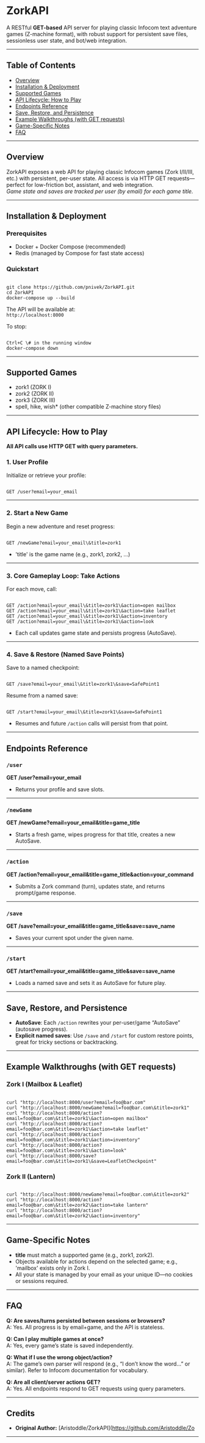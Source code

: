 # ZorkAPI

A RESTful **GET-based** API server for playing classic Infocom text adventure games (Z-machine format), with robust support for persistent save files, sessionless user state, and bot/web integration.

---

## Table of Contents

- [Overview](#overview)
- [Installation & Deployment](#installation--deployment)
- [Supported Games](#supported-games)
- [API Lifecycle: How to Play](#api-lifecycle-how-to-play)
- [Endpoints Reference](#endpoints-reference)
- [Save, Restore, and Persistence](#save-restore-and-persistence)
- [Example Walkthroughs (with GET requests)](#example-walkthroughs-with-get-requests)
- [Game-Specific Notes](#game-specific-notes)
- [FAQ](#faq)

---

## Overview

ZorkAPI exposes a web API for playing classic Infocom games (Zork I/II/III, etc.) with persistent, per-user state. All access is via HTTP GET requests—perfect for low-friction bot, assistant, and web integration.  
_Game state and saves are tracked per user (by email) for each game title._

---

## Installation & Deployment

### Prerequisites

- Docker + Docker Compose (recommended)
- Redis (managed by Compose for fast state access)

### Quickstart

```

git clone https://github.com/pnivek/ZorkAPI.git
cd ZorkAPI
docker-compose up --build

```

The API will be available at:  
`http://localhost:8000`

To stop:
```

Ctrl+C \# in the running window
docker-compose down

```

---

## Supported Games

- zork1 (ZORK I)
- zork2 (ZORK II)
- zork3 (ZORK III)
- spell, hike, wish* (other compatible Z-machine story files)

---

## API Lifecycle: How to Play

**All API calls use HTTP GET with query parameters.**

### 1. User Profile

Initialize or retrieve your profile:
```

GET /user?email=your_email

```

---

### 2. Start a New Game

Begin a new adventure and reset progress:
```

GET /newGame?email=your_email\&title=zork1

```

- 'title' is the game name (e.g., zork1, zork2, ...)

---

### 3. Core Gameplay Loop: Take Actions

For each move, call:
```

GET /action?email=your_email\&title=zork1\&action=open mailbox
GET /action?email=your_email\&title=zork1\&action=take leaflet
GET /action?email=your_email\&title=zork1\&action=inventory
GET /action?email=your_email\&title=zork1\&action=look

```
- Each call updates game state and persists progress (AutoSave).

---

### 4. Save & Restore (Named Save Points)

Save to a named checkpoint:
```

GET /save?email=your_email\&title=zork1\&save=SafePoint1

```
Resume from a named save:
```

GET /start?email=your_email\&title=zork1\&save=SafePoint1

```
- Resumes and future `/action` calls will persist from that point.

---

## Endpoints Reference

### `/user`
**GET /user?email=your_email**  
- Returns your profile and save slots.

---
### `/newGame`
**GET /newGame?email=your_email&title=game_title**  
- Starts a fresh game, wipes progress for that title, creates a new AutoSave.

---
### `/action`
**GET /action?email=your_email&title=game_title&action=your_command**  
- Submits a Zork command (turn), updates state, and returns prompt/game response.

---
### `/save`
**GET /save?email=your_email&title=game_title&save=save_name**  
- Saves your current spot under the given name.

---
### `/start`
**GET /start?email=your_email&title=game_title&save=save_name**  
- Loads a named save and sets it as AutoSave for future play.

---

## Save, Restore, and Persistence

- **AutoSave**: Each `/action` rewrites your per-user/game “AutoSave” (autosave progress).
- **Explicit named saves**: Use `/save` and `/start` for custom restore points, great for tricky sections or backtracking.

---

## Example Walkthroughs (with GET requests)

### Zork I (Mailbox & Leaflet)

```

curl "http://localhost:8000/user?email=foo@bar.com"
curl "http://localhost:8000/newGame?email=foo@bar.com\&title=zork1"
curl "http://localhost:8000/action?email=foo@bar.com\&title=zork1\&action=open mailbox"
curl "http://localhost:8000/action?email=foo@bar.com\&title=zork1\&action=take leaflet"
curl "http://localhost:8000/action?email=foo@bar.com\&title=zork1\&action=inventory"
curl "http://localhost:8000/action?email=foo@bar.com\&title=zork1\&action=look"
curl "http://localhost:8000/save?email=foo@bar.com\&title=zork1\&save=LeafletCheckpoint"

```

### Zork II (Lantern)

```

curl "http://localhost:8000/newGame?email=foo@bar.com\&title=zork2"
curl "http://localhost:8000/action?email=foo@bar.com\&title=zork2\&action=take lantern"
curl "http://localhost:8000/action?email=foo@bar.com\&title=zork2\&action=inventory"

```

---

## Game-Specific Notes

- **title** must match a supported game (e.g., zork1, zork2).
- Objects available for actions depend on the selected game; e.g., 'mailbox' exists only in Zork I.
- All your state is managed by your email as your unique ID—no cookies or sessions required.

---

## FAQ

**Q: Are saves/turns persisted between sessions or browsers?**  
A: Yes. All progress is by email+game, and the API is stateless.

**Q: Can I play multiple games at once?**  
A: Yes, every game’s state is saved independently.

**Q: What if I use the wrong object/action?**  
A: The game’s own parser will respond (e.g., “I don’t know the word...” or similar). Refer to Infocom documentation for vocabulary.

**Q: Are all client/server actions GET?**  
A: Yes. All endpoints respond to GET requests using query parameters.

---

## Credits

- **Original Author:** [Aristoddle/ZorkAPI](https://github.com/Aristoddle/Zo

---
